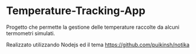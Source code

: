 # Temperature-Tracking-App

Progetto che permette la gestione delle temperature raccolte da alcuni termometri simulati.

Realizzato utilizzando Nodejs ed il tema https://github.com/puikinsh/notika
